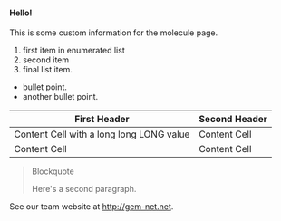 <h4>Hello!</h4>

This is some custom information for the molecule page.

1. first item in enumerated list
2. second item
3. final list item.

- bullet point.
- another bullet point.

First Header  | Second Header
------------- | -------------
Content Cell with a long long LONG value  | Content Cell
Content Cell  | Content Cell


> Blockquote
>
> Here's a second paragraph.

See our team website at http://gem-net.net.